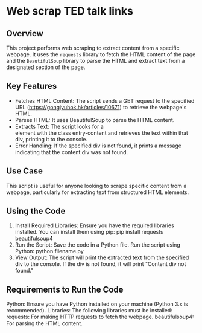 # Web scrap TED talk links

## Overview 
This project performs web scraping to extract content from a specific webpage. It uses the <code>requests</code> library to fetch the HTML content of the page and the <code>BeautifulSoup</code> library to parse the HTML and extract text from a designated section of the page. 

## Key Features 
- Fetches HTML Content: The script sends a GET request to the specified URL (https://gongjyuhok.hk/articles/10671) to retrieve the webpage's HTML.
- Parses HTML: It uses BeautifulSoup to parse the HTML content.
- Extracts Text: The script looks for a <div> element with the class entry-content and retrieves the text within that div, printing it to the console.
- Error Handling: If the specified div is not found, it prints a message indicating that the content div was not found.

## Use Case
This script is useful for anyone looking to scrape specific content from a webpage, particularly for extracting text from structured HTML elements.

## Using the Code
1. Install Required Libraries: Ensure you have the required libraries installed. You can install them using pip: pip install requests beautifulsoup4
2. Run the Script: Save the code in a Python file. Run the script using Python: python filename.py
3. View Output: The script will print the extracted text from the specified div to the console. If the div is not found, it will print "Content div not found."

## Requirements to Run the Code
Python: Ensure you have Python installed on your machine (Python 3.x is recommended).
Libraries: The following libraries must be installed:
requests: For making HTTP requests to fetch the webpage.
beautifulsoup4: For parsing the HTML content.


   
